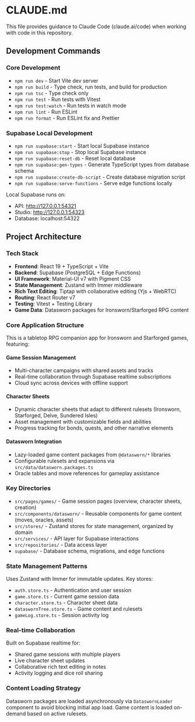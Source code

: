# CLAUDE.md

This file provides guidance to Claude Code (claude.ai/code) when working with code in this repository.

## Development Commands

### Core Development
- `npm run dev` - Start Vite dev server
- `npm run build` - Type check, run tests, and build for production
- `npm run tsc` - Type check only
- `npm run test` - Run tests with Vitest
- `npm run test:watch` - Run tests in watch mode
- `npm run lint` - Run ESLint
- `npm run format` - Run ESLint fix and Prettier

### Supabase Local Development
- `npm run supabase:start` - Start local Supabase instance
- `npm run supabase:stop` - Stop local Supabase instance
- `npm run supabase:reset-db` - Reset local database
- `npm run supabase:gen-types` - Generate TypeScript types from database schema
- `npm run supabase:create-db-script` - Create database migration script
- `npm run supabase:serve-functions` - Serve edge functions locally

Local Supabase runs on:
- API: http://127.0.0.1:54321
- Studio: http://127.0.0.1:54323
- Database: localhost:54322

## Project Architecture

### Tech Stack
- **Frontend**: React 19 + TypeScript + Vite
- **Backend**: Supabase (PostgreSQL + Edge Functions)
- **UI Framework**: Material-UI v7 with Pigment CSS
- **State Management**: Zustand with Immer middleware
- **Rich Text Editing**: Tiptap with collaborative editing (Yjs + WebRTC)
- **Routing**: React Router v7
- **Testing**: Vitest + Testing Library
- **Game Data**: Datasworn packages for Ironsworn/Starforged RPG content

### Core Application Structure

This is a tabletop RPG companion app for Ironsworn and Starforged games, featuring:

#### **Game Session Management**
- Multi-character campaigns with shared assets and tracks
- Real-time collaboration through Supabase realtime subscriptions
- Cloud sync across devices with offline support

#### **Character Sheets**
- Dynamic character sheets that adapt to different rulesets (Ironsworn, Starforged, Delve, Sundered Isles)
- Asset management with customizable fields and abilities
- Progress tracking for bonds, quests, and other narrative elements

#### **Datasworn Integration**
- Lazy-loaded game content packages from `@datasworn/*` libraries
- Configurable rulesets and expansions via `src/data/datasworn.packages.ts`
- Oracle tables and move references for gameplay assistance

### Key Directories

- `src/pages/games/` - Game session pages (overview, character sheets, creation)
- `src/components/datasworn/` - Reusable components for game content (moves, oracles, assets)
- `src/stores/` - Zustand stores for state management, organized by domain
- `src/services/` - API layer for Supabase interactions
- `src/repositories/` - Data access layer
- `supabase/` - Database schema, migrations, and edge functions

### State Management Patterns

Uses Zustand with Immer for immutable updates. Key stores:
- `auth.store.ts` - Authentication and user session
- `game.store.ts` - Current game session data
- `character.store.ts` - Character sheet data
- `dataswornTree.store.ts` - Game content and rulesets
- `gameLog.store.ts` - Session activity log

### Real-time Collaboration

Built on Supabase realtime for:
- Shared game sessions with multiple players
- Live character sheet updates
- Collaborative rich text editing in notes
- Activity logging and dice roll sharing

### Content Loading Strategy

Datasworn packages are loaded asynchronously via `DataswornLoader` component to avoid blocking initial app load. Game content is loaded on-demand based on active rulesets.
